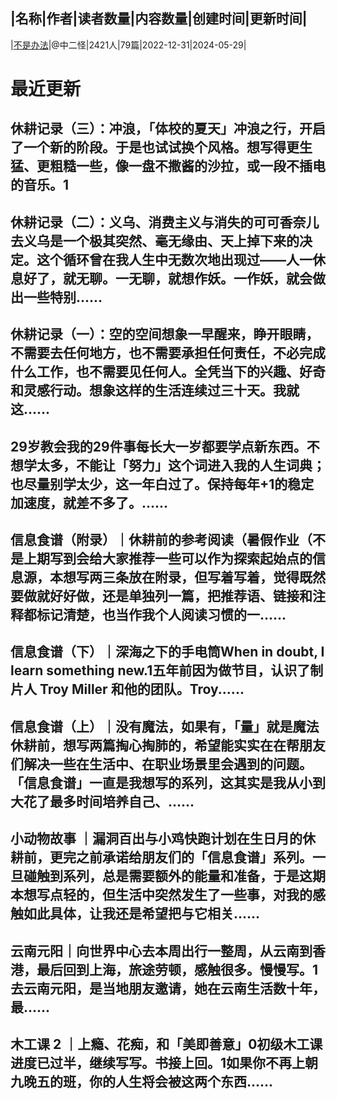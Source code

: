 |名称|作者|读者数量|内容数量|创建时间|更新时间|
---
|[不是办法](https://xiaobot.net/p/notworking?refer=0b133df9-27dc-423b-8101-639049001c13)|@中二怪|2421人|79篇|2022-12-31|2024-05-29|

# 最近更新
## 休耕记录（三）：冲浪，「体校的夏天」冲浪之行，开启了一个新的阶段。于是也试试换个风格。想写得更生猛、更粗糙一些，像一盘不撒酱的沙拉，或一段不插电的音乐。1
## 休耕记录（二）：义乌、消费主义与消失的可可香奈儿去义乌是一个极其突然、毫无缘由、天上掉下来的决定。这个循环曾在我人生中无数次地出现过——人一休息好了，就无聊。一无聊，就想作妖。一作妖，就会做出一些特别......
## 休耕记录（一）：空的空间想象一早醒来，睁开眼睛，不需要去任何地方，也不需要承担任何责任，不必完成什么工作，也不需要见任何人。全凭当下的兴趣、好奇和灵感行动。想象这样的生活连续过三十天。我就这......
## 29岁教会我的29件事每长大一岁都要学点新东西。不想学太多，不能让「努力」这个词进入我的人生词典；也尽量别学太少，这一年白过了。保持每年+1的稳定加速度，就差不多了。......
## 信息食谱（附录）｜休耕前的参考阅读（暑假作业（不是上期写到会给大家推荐一些可以作为探索起始点的信息源，本想写两三条放在附录，但写着写着，觉得既然要做就好好做，还是单独列一篇，把推荐语、链接和注释都标记清楚，也当作我个人阅读习惯的一......
## 信息食谱（下）｜深海之下的手电筒When in doubt, I learn something new.1五年前因为做节目，认识了制片人 Troy Miller 和他的团队。Troy......
## 信息食谱（上）｜没有魔法，如果有，「量」就是魔法休耕前，想写两篇掏心掏肺的，希望能实实在在帮朋友们解决一些在生活中、在职业场景里会遇到的问题。「信息食谱」一直是我想写的系列，这其实是我从小到大花了最多时间培养自己、......
## 小动物故事 ｜漏洞百出与小鸡快跑计划在生日月的休耕前，更完之前承诺给朋友们的「信息食谱」系列。一旦碰触到系列，总是需要额外的能量和准备，于是这期本想写点轻的，但生活中突然发生了一些事，对我的感触如此具体，让我还是希望把与它相关......
## 云南元阳｜向世界中心去本周出行一整周，从云南到香港，最后回到上海，旅途劳顿，感触很多。慢慢写。1去云南元阳，是当地朋友邀请，她在云南生活数十年，最......
## 木工课 2 ｜上瘾、花痴，和「美即善意」0初级木工课进度已过半，继续写写。书接上回。1如果你不再上朝九晚五的班，你的人生将会被这两个东西......


